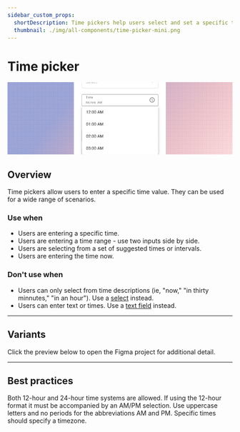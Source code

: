 ```yaml
---
sidebar_custom_props:
  shortDescription: Time pickers help users select and set a specific time.
  thumbnail: ./img/all-components/time-picker-mini.png
---
```


# Time picker

<ComponentVisual storybookUrl="https://forge.tylerdev.io/main/?path=/docs/components-time-picker--docs">

![](./images/time-picker.png)

</ComponentVisual>

## Overview 

Time pickers allow users to enter a specific time value. They can be used for a wide range of scenarios.

### Use when

- Users are entering a specific time. 
- Users are entering a time range - use two inputs side by side. 
- Users are selecting from a set of suggested times or intervals. 
- Users are entering the time now.

### Don't use when

- Users can only select from time descriptions (ie, "now," "in thirty minnutes," "in an hour"). Use a [select](/components/fields/select) instead.
- Users can enter text or times. Use a [text field](/components/fields/text-field) instead.

---

## Variants

Click the preview below to open the Figma project for additional detail. 

<ComponentVisual height="450" figmaUrl="https://www.figma.com/embed?embed_host=share&url=https%3A%2F%2Fwww.figma.com%2Ffile%2FJYOhQlzc4Yhln2S8WVoi6S%2FForge-Design-Library-11-3-20%3Fnode-id%3D1984%253A23386" />

---

## Best practices 

<DoDontGrid>
  <DoDontTextSection>
    <DoDontText type="do">Both 12-hour and 24-hour time systems are allowed.</DoDontText>
    <DoDontText type="do">If using the 12-hour format it must be accompanied by an AM/PM selection.</DoDontText>
    <DoDontText type="do">Use uppercase letters and no periods for the abbreviations AM and PM.</DoDontText>
    <DoDontText type="do">Specific times should specify a timezone.</DoDontText>
  </DoDontTextSection>
</DoDontGrid>

